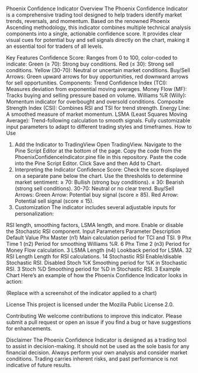 Phoenix Confidence Indicator
Overview
The Phoenix Confidence Indicator is a comprehensive trading tool designed to help traders identify market trends, reversals, and momentum. Based on the renowned Phoenix Ascending methodology, this indicator combines multiple technical analysis components into a single, actionable confidence score. It provides clear visual cues for potential buy and sell signals directly on the chart, making it an essential tool for traders of all levels.

Key Features
Confidence Score: Ranges from 0 to 100, color-coded to indicate:
Green (≥ 70): Strong buy conditions.
Red (≤ 30): Strong sell conditions.
Yellow (30-70): Neutral or uncertain market conditions.
Buy/Sell Arrows: Green upward arrows for buy opportunities, red downward arrows for sell opportunities.
Components:
Trend Confidence Index (TCI): Measures deviation from exponential moving averages.
Money Flow (MF): Tracks buying and selling pressure based on volume.
Williams %R (Willy): Momentum indicator for overbought and oversold conditions.
Composite Strength Index (CSI): Combines RSI and TSI for trend strength.
Energy Line: A smoothed measure of market momentum.
LSMA (Least Squares Moving Average): Trend-following calculation to smooth signals.
Fully customizable input parameters to adapt to different trading styles and timeframes.
How to Use
1. Add the Indicator to TradingView
Open TradingView.
Navigate to the Pine Script Editor at the bottom of the page.
Copy the code from the PhoenixConfidenceIndicator.pine file in this repository.
Paste the code into the Pine Script Editor.
Click Save and then Add to Chart.
2. Interpreting the Indicator
Confidence Score:
Check the score displayed on a separate pane below the chart.
Use the thresholds to determine market sentiment:
≥ 70: Bullish (strong buy conditions).
≤ 30: Bearish (strong sell conditions).
30-70: Neutral or no clear trend.
Buy/Sell Arrows:
Green Arrow: Potential buy signal (score ≥ 85).
Red Arrow: Potential sell signal (score ≤ 15).
3. Customization
The indicator includes several adjustable inputs for personalization:

RSI length, smoothing factors, LSMA length, and more.
Enable or disable the Stochastic RSI component.
Input Parameters
Parameter	Description	Default Value
Phx Master (n1)	Main calculation period for TCI and TSI.	9
Phx Time 1 (n2)	Period for smoothing Williams %R.	6
Phx Time 2 (n3)	Period for Money Flow calculation.	3
LSMA Length (n4)	Lookback period for LSMA.	32
RSI Length	Length for RSI calculations.	14
Stochastic RSI	Enable/disable Stochastic RSI.	Disabled
Stoch %K	Smoothing period for %K in Stochastic RSI.	3
Stoch %D	Smoothing period for %D in Stochastic RSI.	3
Example Chart
Here’s an example of how the Phoenix Confidence Indicator looks in action:


(Replace with a screenshot of the indicator applied to a chart)

License
This project is licensed under the Mozilla Public License 2.0.

Contributing
We welcome contributions to improve this indicator. Please submit a pull request or open an issue if you find a bug or have suggestions for enhancements.

Disclaimer
The Phoenix Confidence Indicator is designed as a trading tool to assist in decision-making. It should not be used as the sole basis for any financial decision. Always perform your own analysis and consider market conditions. Trading carries inherent risks, and past performance is not indicative of future results.
